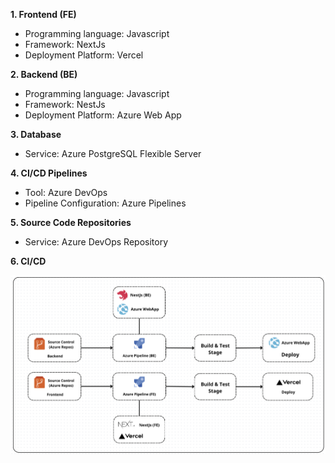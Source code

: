**1. Frontend (FE)**
- Programming language: Javascript
- Framework: NextJs
- Deployment Platform: Vercel

**2. Backend (BE)**
- Programming language: Javascript
- Framework: NestJs
- Deployment Platform: Azure Web App

**3. Database**
- Service: Azure PostgreSQL Flexible Server

**4. CI/CD Pipelines**
- Tool: Azure DevOps
- Pipeline Configuration: Azure Pipelines

**5. Source Code Repositories**
- Service: Azure DevOps Repository

**6. CI/CD**

![image.png](/.attachments/image-f1cecf52-e7ae-43d2-88fc-66c1d28ab9e6.png)